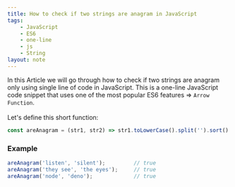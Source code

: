 ```yaml
---
title: How to check if two strings are anagram in JavaScript
tags:
    - JavaScript
    - ES6
    - one-line
    - js
    - String
layout: note
---
```




In this Article we will go through how to check if two strings are anagram only using single line of code in JavaScript.
This is a one-line JavaScript code snippet that uses one of the most popular ES6 features => `Arrow Function`.
<br/>
<br/>
Let's define this short function:

```js {.wrap}
const areAnagram = (str1, str2) => str1.toLowerCase().split('').sort().join('') === str2.toLowerCase().split('').sort().join('');
```

### Example

```js {.wrap}
areAnagram('listen', 'silent');         // true
areAnagram('they see', 'the eyes');     // true
areAnagram('node', 'deno');             // true
```